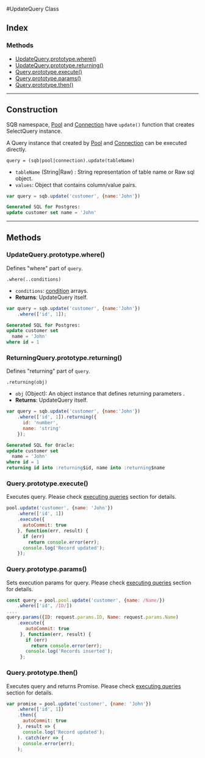 #UpdateQuery Class

## Index

### Methods
- [UpdateQuery.prototype.where()](#updatequeryprototypewhere)
- [UpdateQuery.prototype.returning()](#updatequeryprototypereturning)
- [Query.prototype.execute()](#queryprototypeexecute)
- [Query.prototype.params()](#queryprototypeparams)
- [Query.prototype.then()](#queryprototypethen)

<hr/>

## Construction

SQB namespace, [Pool](connection/Pool.md) and [Connection](connection/Connection.md) have `update()` function that creates SelectQuery instance.

A Query instance that created by [Pool](connection/Pool.md) and [Connection](connection/Connection.md) can be executed directly.

`query = (sqb|pool|connection).update(tableName)`


- `tableName` (String|Raw) : String representation of table name or Raw sql object.
- `values`: Object that contains column/value pairs.

```js
var query = sqb.update('customer', {name:'John'})
```

```sql
Generated SQL for Postgres:
update customer set name = 'John'
```

<hr/>

## Methods

### UpdateQuery.prototype.where() 
Defines "where" part of `query`.

`.where(..conditions)`

- `conditions`: [condition](query-builder/operators.md) arrays.
- **Returns**: UpdateQuery itself.

```js
var query = sqb.update('customer', {name:'John'})
    .where(['id', 1]);
```
```sql
Generated SQL for Postgres:
update customer set
  name = 'John'
where id = 1
```

### ReturningQuery.prototype.returning() 
Defines "returning" part of `query`.

`.returning(obj)`

- `obj` (Object): An object instance that defines returning parameters
.
- **Returns**: UpdateQuery itself.

```js
var query = sqb.update('customer', {name:'John'})
    .where(['id', 1]).returning({
      id: 'number',
      name: 'string'
    });
```
```sql
Generated SQL for Oracle:
update customer set
  name = 'John'
where id = 1
returning id into :returning$id, name into :returning$name
```


### Query.prototype.execute()
Executes query. Please check [executing queries](query-builder/executingqueries.md) section for details.

```js
pool.update('customer', {name: 'John'})
    .where(['id', 1])
    .execute({
      autoCommit: true
    }, function(err, result) {
      if (err)
        return console.error(err);
      console.log('Record updated');
    });
```

### Query.prototype.params() 
Sets execution params for query. Please check [executing queries](query-builder/executingqueries.md) section for details.

```js
const query = pool.pool.update('customer', {name: /Name/})    
    .where(['id', /ID/])
....    
query.params({ID: request.params.ID, Name: request.params.Name)    
    .execute({
       autoCommit: true
     }, function(err, result) {
       if (err)
         return console.error(err);
       console.log('Records inserted');
     };
```



### Query.prototype.then()
Executes query and returns Promise. Please check [executing queries](query-builder/executingqueries.md) section for details.

```js
var promise = pool.update('customer', {name: 'John'})    
    .where(['id', 1])
    .then({
      autoCommit: true
    }, result => {
      console.log('Record updated');
    ). catch(err => {
      console.error(err);
    );
```
